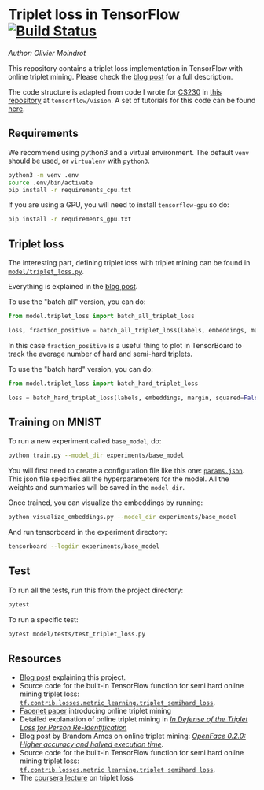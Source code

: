 # Triplet loss in TensorFlow [![Build Status](https://travis-ci.org/omoindrot/tensorflow-triplet-loss.svg?branch=master)](https://travis-ci.org/omoindrot/tensorflow-triplet-loss)
*Author: Olivier Moindrot*

This repository contains a triplet loss implementation in TensorFlow with online triplet mining.
Please check the [blog post][blog] for a full description.

The code structure is adapted from code I wrote for [CS230](https://cs230.stanford.edu) in [this repository](https://github.com/cs230-stanford/cs230-code-examples) at `tensorflow/vision`.
A set of tutorials for this code can be found [here](https://cs230-stanford.github.io).


## Requirements

We recommend using python3 and a virtual environment.
The default `venv` should be used, or `virtualenv` with `python3`.

```bash
python3 -m venv .env
source .env/bin/activate
pip install -r requirements_cpu.txt
```

If you are using a GPU, you will need to install `tensorflow-gpu` so do:
```bash
pip install -r requirements_gpu.txt
```

## Triplet loss

The interesting part, defining triplet loss with triplet mining can be found in [`model/triplet_loss.py`](model/triplet_loss.py).

Everything is explained in the [blog post][blog].

To use the "batch all" version, you can do:
```python
from model.triplet_loss import batch_all_triplet_loss

loss, fraction_positive = batch_all_triplet_loss(labels, embeddings, margin, squared=False)
```

In this case `fraction_positive` is a useful thing to plot in TensorBoard to track the average number of hard and semi-hard triplets.

To use the "batch hard" version, you can do:
```python
from model.triplet_loss import batch_hard_triplet_loss

loss = batch_hard_triplet_loss(labels, embeddings, margin, squared=False)
```

## Training on MNIST

To run a new experiment called `base_model`, do:
```bash
python train.py --model_dir experiments/base_model
```

You will first need to create a configuration file like this one: [`params.json`](experiments/base_model/params.json).
This json file specifies all the hyperparameters for the model.
All the weights and summaries will be saved in the `model_dir`.

Once trained, you can visualize the embeddings by running:
```bash
python visualize_embeddings.py --model_dir experiments/base_model
```

And run tensorboard in the experiment directory:
```bash
tensorboard --logdir experiments/base_model
```



## Test

To run all the tests, run this from the project directory:
```bash
pytest
```

To run a specific test:
```bash
pytest model/tests/test_triplet_loss.py
```


## Resources

- [Blog post][blog] explaining this project.
- Source code for the built-in TensorFlow function for semi hard online mining triplet loss: [`tf.contrib.losses.metric_learning.triplet_semihard_loss`][tf-triplet-loss].
- [Facenet paper][facenet] introducing online triplet mining
- Detailed explanation of online triplet mining in [*In Defense of the Triplet Loss for Person Re-Identification*][in-defense]
- Blog post by Brandom Amos on online triplet mining: [*OpenFace 0.2.0: Higher accuracy and halved execution time*][openface-blog].
- Source code for the built-in TensorFlow function for semi hard online mining triplet loss: [`tf.contrib.losses.metric_learning.triplet_semihard_loss`][tf-triplet-loss].
- The [coursera lecture][coursera] on triplet loss


[blog]: https://omoindrot.github.io/triplet-loss
[triplet-types-img]: images/triplets.png
[triplet-loss-img]: images/triplet_loss.png
[online-triplet-loss-img]: images/online_triplet_loss.png
[embeddings-img]: images/embeddings.gif
[openface-blog]: http://bamos.github.io/2016/01/19/openface-0.2.0/
[facenet]: https://arxiv.org/abs/1503.03832
[in-defense]: https://arxiv.org/abs/1703.07737
[tf-triplet-loss]: https://www.tensorflow.org/api_docs/python/tf/contrib/losses/metric_learning/triplet_semihard_loss
[coursera]: https://www.coursera.org/learn/convolutional-neural-networks/lecture/HuUtN/triplet-loss
